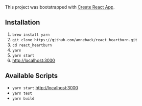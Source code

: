 This project was bootstrapped with [Create React App](https://github.com/facebook/create-react-app).

## Installation

1. `brew install yarn`
2. `git clone https://github.com/anneback/react_heartburn.git`
3. `cd react_heartburn`
4. `yarn`
5. `yarn start`
6. [http://localhost:3000](http://localhost:3000)

## Available Scripts

- `yarn start` [http://localhost:3000](http://localhost:3000)
- `yarn test`
- `yarn build`
